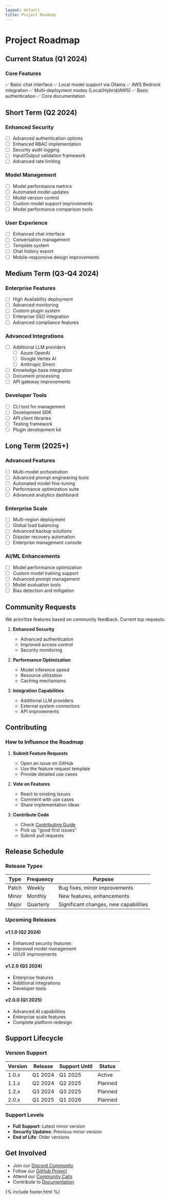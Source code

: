 ```yaml
---
layout: default
title: Project Roadmap
---
```


# Project Roadmap

## Current Status (Q1 2024)

### Core Features
✅ Basic chat interface
✅ Local model support via Ollama
✅ AWS Bedrock integration
✅ Multi-deployment modes (Local/Hybrid/AWS)
✅ Basic authentication
✅ Core documentation

## Short Term (Q2 2024)

### Enhanced Security
- [ ] Advanced authentication options
- [ ] Enhanced RBAC implementation
- [ ] Security audit logging
- [ ] Input/Output validation framework
- [ ] Advanced rate limiting

### Model Management
- [ ] Model performance metrics
- [ ] Automated model updates
- [ ] Model version control
- [ ] Custom model support improvements
- [ ] Model performance comparison tools

### User Experience
- [ ] Enhanced chat interface
- [ ] Conversation management
- [ ] Template system
- [ ] Chat history export
- [ ] Mobile-responsive design improvements

## Medium Term (Q3-Q4 2024)

### Enterprise Features
- [ ] High Availability deployment
- [ ] Advanced monitoring
- [ ] Custom plugin system
- [ ] Enterprise SSO integration
- [ ] Advanced compliance features

### Advanced Integrations
- [ ] Additional LLM providers
  - [ ] Azure OpenAI
  - [ ] Google Vertex AI
  - [ ] Anthropic Direct
- [ ] Knowledge base integration
- [ ] Document processing
- [ ] API gateway improvements

### Developer Tools
- [ ] CLI tool for management
- [ ] Development SDK
- [ ] API client libraries
- [ ] Testing framework
- [ ] Plugin development kit

## Long Term (2025+)

### Advanced Features
- [ ] Multi-model orchestration
- [ ] Advanced prompt engineering tools
- [ ] Automated model fine-tuning
- [ ] Performance optimization suite
- [ ] Advanced analytics dashboard

### Enterprise Scale
- [ ] Multi-region deployment
- [ ] Global load balancing
- [ ] Advanced backup solutions
- [ ] Disaster recovery automation
- [ ] Enterprise management console

### AI/ML Enhancements
- [ ] Model performance optimization
- [ ] Custom model training support
- [ ] Advanced prompt management
- [ ] Model evaluation tools
- [ ] Bias detection and mitigation

## Community Requests

We prioritize features based on community feedback. Current top requests:

1. **Enhanced Security**
   - Advanced authentication
   - Improved access control
   - Security monitoring

2. **Performance Optimization**
   - Model inference speed
   - Resource utilization
   - Caching mechanisms

3. **Integration Capabilities**
   - Additional LLM providers
   - External system connectors
   - API improvements

## Contributing

### How to Influence the Roadmap

1. **Submit Feature Requests**
   - Open an issue on GitHub
   - Use the feature request template
   - Provide detailed use cases

2. **Vote on Features**
   - React to existing issues
   - Comment with use cases
   - Share implementation ideas

3. **Contribute Code**
   - Check [Contributing Guide](../development/contributing.md)
   - Pick up "good first issues"
   - Submit pull requests

## Release Schedule

### Release Types

| Type | Frequency | Purpose |
|------|-----------|----------|
| Patch | Weekly | Bug fixes, minor improvements |
| Minor | Monthly | New features, enhancements |
| Major | Quarterly | Significant changes, new capabilities |

### Upcoming Releases

#### v1.1.0 (Q2 2024)
- Enhanced security features
- Improved model management
- UI/UX improvements

#### v1.2.0 (Q3 2024)
- Enterprise features
- Additional integrations
- Developer tools

#### v2.0.0 (Q1 2025)
- Advanced AI capabilities
- Enterprise scale features
- Complete platform redesign

## Support Lifecycle

### Version Support

| Version | Release | Support Until | Status |
|---------|----------|--------------|---------|
| 1.0.x | Q1 2024 | Q1 2025 | Active |
| 1.1.x | Q2 2024 | Q2 2025 | Planned |
| 1.2.x | Q3 2024 | Q3 2025 | Planned |
| 2.0.x | Q1 2025 | Q1 2026 | Planned |

### Support Levels

- **Full Support**: Latest minor version
- **Security Updates**: Previous minor version
- **End of Life**: Older versions

## Get Involved

- Join our [Discord Community](https://discord.gg/horizons)
- Follow our [GitHub Project](https://github.com/evereven-tech/horizons-omnichat)
- Attend our [Community Calls](../community/#community-calls)
- Contribute to [Documentation](../development/contributing.md)

{% include footer.html %}
